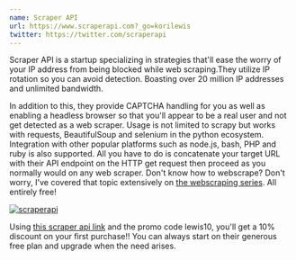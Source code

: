 ```yaml
---
name: Scraper API
url: https://www.scraperapi.com?_go=korilewis
twitter: https://twitter.com/scraperapi
---
```


Scraper API is a startup specializing in strategies that'll ease the worry of your IP address from being blocked while web scraping.They utilize IP rotation so you can avoid detection. Boasting over 20 million IP addresses and unlimited bandwidth.

In addition to this, they provide CAPTCHA handling for you as well as enabling a headless browser so that you'll appear to be a real user and not get detected as a web scraper.
Usage is not limited to scrapy but works with requests, BeautifulSoup and selenium in the python ecosystem. Integration with other popular platforms such as node.js, bash, PHP and ruby is also supported. All you have to do is concatenate your target URL with their API endpoint on the HTTP get request then proceed as you normally would on any web scraper. Don't know how to webscrape? Don't worry, I've covered that topic extensively on [the webscraping series](/series/web-scraping-techniques-with-python/). All entirely free!

<a href="https://www.scraperapi.com?fpr=lewiskori" target="_blank" style="outline:none;border:none;"><img src="https://d2gdx5nv84sdx2.cloudfront.net/uploads/ssvxh57a/marketing_asset/banner/2670/069-ScraperAPI-GIF-320x50-v1.gif" alt="scraperapi" border="0"/></a>

Using [this scraper api link](https://www.scraperapi.com?_go=korilewis) and the promo code lewis10, you'll get a 10% discount on your first purchase!!
You can always start on their generous free plan and upgrade when the need arises.
